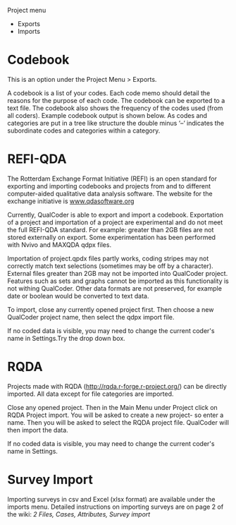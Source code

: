 Project menu
* Exports
* Imports

#  Codebook

This is an option under the Project Menu > Exports.

A codebook is a list of your codes. Each code memo should detail the reasons for the purpose of each code. The codebook can be exported to a text file. The codebook also shows the frequency of the codes used (from all coders). Example codebook output is shown below. As codes and categories are put in a tree like structure the double minus ‘–‘ indicates the subordinate codes and categories within a category.


#  REFI-QDA
The Rotterdam Exchange Format Initiative (REFI) is an open standard for exporting and importing codebooks and projects from and to different computer-aided qualitative data analysis software. The website for the exchange initiative is www.qdasoftware.org

Currently, QualCoder is able to export and import a codebook. Exportation of a project and importation of a project are experimental and do not meet the full REFI-QDA standard. For example: greater than 2GB files are not stored externally on export. Some experimentation has been performed with Nvivo and MAXQDA qdpx files.

Importation of project.qpdx files partly works, coding stripes may not correctly match text selections (sometimes may be off by a character). External files greater than 2GB may not be imported into QualCoder project. Features such as sets and graphs cannot be imported as this functionality is not withing QualCoder. Other data formats are not preserved, for example date or boolean would be converted to text data. 

To import, close any currently opened project first. Then choose a new QualCoder project name, then select the qdpx import file.

If no coded data is visible, you may need to change the current coder's name in Settings.Try the drop down box.

# RQDA
Projects made with RQDA (http://rqda.r-forge.r-project.org/) can be directly imported. All data except for file categories are imported.

Close any opened project. Then in the Main Menu under Project click on RQDA Project import. You will be asked to create a new project- so enter a name. Then you will be asked to select the RQDA project file. QualCoder will then import the data.

If no coded data is visible, you may need to change the current coder's name in Settings.

# Survey Import

Importing surveys in csv and Excel (xlsx format) are available under the imports menu. Detailed instructions on importing surveys are on page 2 of the wiki: _2 Files, Cases, Attributes, Survey import_